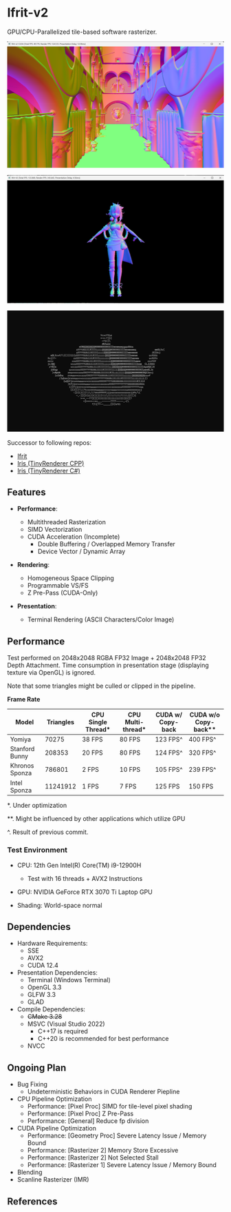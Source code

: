 # Ifrit-v2

GPU/CPU-Parallelized tile-based software rasterizer.

![](img/img_demo1.png)

![](img/img_demo2.png)

![](img/img_demo3.png)



Successor to following repos:
 - [Ifrit](https://github.com/Aeroraven/Ifrit)
 - [Iris (TinyRenderer CPP)](https://github.com/Aeroraven/Stargazer/tree/main/ComputerGraphics/Iris)
 - [Iris (TinyRenderer C#)](https://github.com/Aeroraven/Stargazer/tree/main/ComputerGraphics/TinyRenderer)


## Features

- **Performance**:
	- Multithreaded Rasterization
	- SIMD Vectorization
	- CUDA Acceleration (Incomplete)
		- Double Buffering / Overlapped Memory Transfer
		- Device Vector / Dynamic Array

- **Rendering**:
	- Homogeneous Space Clipping
	- Programmable VS/FS
	- Z Pre-Pass (CUDA-Only)

- **Presentation**:
	- Terminal Rendering (ASCII Characters/Color Image)



## Performance

Test performed on 2048x2048 RGBA FP32 Image + 2048x2048 FP32 Depth Attachment. Time consumption in presentation stage (displaying texture via OpenGL) is ignored.

Note that some triangles might be culled or clipped in the pipeline.

**Frame Rate**

| Model          | Triangles | CPU Single Thread* | CPU Multi-thread* | CUDA w/ Copy-back | CUDA w/o Copy-back** |
| -------------- | --------- | ------------------ | ----------------- | ----------------- | -------------------- |
| Yomiya         | 70275     | 38 FPS             | 80 FPS            | 123 FPS^          | 400 FPS^             |
| Stanford Bunny | 208353    | 20 FPS             | 80 FPS            | 124 FPS^          | 320 FPS^             |
| Khronos Sponza | 786801    | 2 FPS              | 10 FPS            | 105 FPS^          | 239 FPS^             |
| Intel Sponza   | 11241912  | 1 FPS              | 7 FPS             | 125 FPS           | 150 FPS              |

*. Under optimization 

**. Might be influenced by other applications which utilize GPU

^. Result of previous commit.

### Test Environment

- CPU: 12th Gen Intel(R) Core(TM) i9-12900H 
  - Test with 16 threads + AVX2 Instructions

- GPU: NVIDIA GeForce RTX 3070 Ti Laptop GPU
- Shading: World-space normal



## Dependencies

- Hardware Requirements:
  - SSE
  - AVX2
  - CUDA 12.4
- Presentation Dependencies:
	- Terminal (Windows Terminal)
	- OpenGL 3.3
	- GLFW 3.3
	- GLAD
- Compile Dependencies:
	- <s>CMake 3.28</s>
	- MSVC (Visual Studio 2022)
		- C++17 is required
		- C++20 is recommended for best performance
	- NVCC



## Ongoing Plan

- Bug Fixing
  - Undeterministic Behaviors in CUDA Renderer Piepline
- CPU Pipeline Optimization
  - Performance: [Pixel Proc] SIMD for tile-level pixel shading
  - Performance: [Pixel Proc] Z Pre-Pass
  - Performance: [General] Reduce fp division
- CUDA  Pipeline Optimization 
  - Performance: [Geometry Proc] Severe Latency Issue / Memory Bound
  - Performance: [Rasterizer 2] Memory Store Excessive
  - Performance: [Rasterizer 2] Not Selected Stall
  - Performance: [Rasterizer 1] Severe Latency Issue / Memory Bound
- Blending
- Scanline Rasterizer (IMR)

## References

